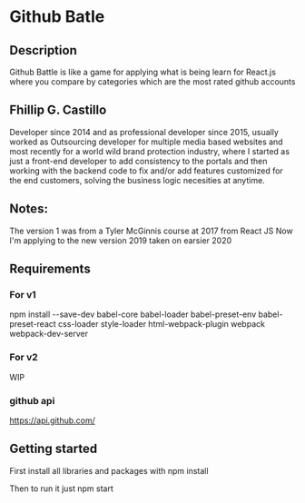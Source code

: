 # Github Batle
## Description
Github Battle is like a game for applying what is being learn for React.js where you compare by categories which are the most rated github accounts

## Fhillip G. Castillo
Developer since 2014 and as professional developer since 2015, usually worked as Outsourcing developer for multiple media based websites and most recently for a world wild brand protection industry, where I started as just a front-end developer to add consistency to the portals and then working with the backend code to fix and/or add features customized for the end customers, solving the business logic necesities at anytime.

## Notes: 
The version 1 was from a Tyler McGinnis course at 2017 from React JS
Now I'm applying to the new version 2019 taken on earsier 2020

## Requirements
### For v1
npm install --save-dev babel-core babel-loader babel-preset-env babel-preset-react css-loader style-loader html-webpack-plugin webpack webpack-dev-server

### For v2
WIP

### github api
https://api.github.com/

## Getting started
First install all libraries and packages with
  npm install

Then to run it just
  npm start

  